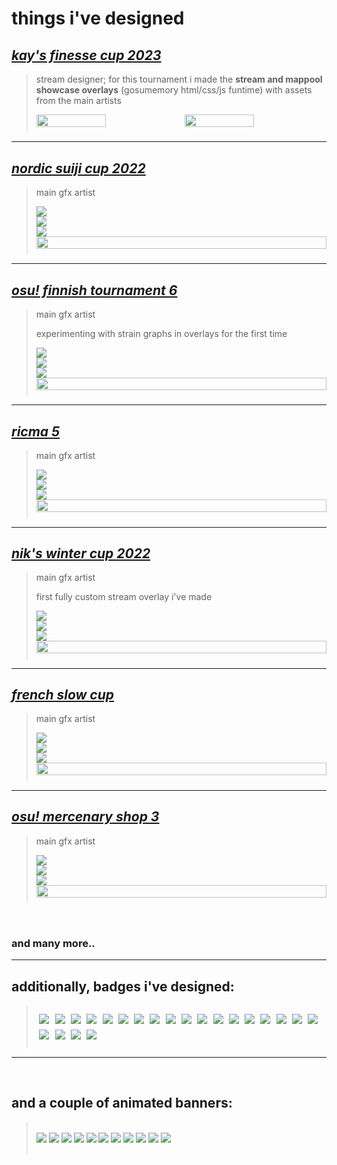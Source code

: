 # things i've designed

## [*kay's finesse cup 2023*](https://osu.ppy.sh/community/forums/topics/1719000)

> stream designer; for this tournament i made the **stream and mappool showcase overlays** (gosumemory html/css/js funtime) with assets from the main artists
>
><div style="display: flex; padding-bottom: 2%;"><img style="width: 49%; margin-right: 2%;" src="https://shdewz.s-ul.eu/ZI7KvWwW.jpg"><img style="width: 49%" src="https://shdewz.s-ul.eu/YYfHGXY6.jpg"></div>

---

## [*nordic suiji cup 2022*](https://osu.ppy.sh/community/forums/topics/1664879)

> main gfx artist
><div style="display: flex; padding-bottom: 2%; flex-wrap: wrap;"><div style="width: 49%; margin-right: 2%; display: flex; flex-direction: column; justify-content: space-between; float: left;"><img src="https://cdn.discordapp.com/attachments/684755267564339210/1030430118201528370/main.png"><img src="https://cdn.discordapp.com/attachments/684755267564339210/1030446914866516069/header-info.png"><img src="https://cdn.discordapp.com/attachments/684755267564339210/1030446916271624212/header-schedule.png"></div><img style="width: 100%" src="https://shdewz.s-ul.eu/UWnirslC.jpg"></div>

---

## [*osu! finnish tournament 6*](https://osu.ppy.sh/community/forums/topics/1618530)

> main gfx artist
> 
> experimenting with strain graphs in overlays for the first time
><div style="display: flex; padding-bottom: 2%; flex-wrap: wrap;"><div style="width: 49%; margin-right: 2%; display: flex; flex-direction: column; justify-content: space-between;"><img src="https://cdn.discordapp.com/attachments/638414140393652224/1084087887827578930/main.png"><img src="https://cdn.discordapp.com/attachments/638414140393652224/1084087887584301156/sub_info.png"><img src="https://cdn.discordapp.com/attachments/638414140393652224/1084087888104411236/schedule.png"></div><img style="width: 100%" src="https://cdn.discordapp.com/attachments/638414140393652224/1084088141708795924/oft6.png"></div>

---

## [*ricma 5*](https://osu.ppy.sh/community/forums/topics/1564612)

> main gfx artist
><div style="display: flex; padding-bottom: 2%; flex-wrap: wrap;"><div style="width: 47%; margin-right: 2%; display: flex; flex-direction: column; justify-content: space-between;"><img src="https://cdn.discordapp.com/attachments/619556732699672586/967747911289020456/main2.png"><img src="https://cdn.discordapp.com/attachments/619556732699672586/963711791169409035/subheader-information.png"><img src="https://cdn.discordapp.com/attachments/619556732699672586/963711791618207744/subheader-schedule.png"></div><img style="width: 100%" src="https://cdn.discordapp.com/attachments/619556732699672586/977296759334248548/stream.png"></div>

---

## [*nik's winter cup 2022*](https://osu.ppy.sh/community/forums/topics/1473140)

> main gfx artist
> 
> first fully custom stream overlay i've made
><div style="display: flex; padding-bottom: 2%; flex-wrap: wrap;"><div style="width: 44%; margin-right: 2%; display: flex; flex-direction: column; justify-content: space-between;"><img src="https://cdn.discordapp.com/attachments/684755267564339210/914208727173832714/prototype2-7-cc.png"><img src="https://cdn.discordapp.com/attachments/684755267564339210/914208481572171777/header-cc-info.png"><img src="https://cdn.discordapp.com/attachments/684755267564339210/914208482276810762/header-cc-schedule.png"></div><img style="width: 100%" src="https://shdewz.s-ul.eu/t62L1iv7.jpg"></div>

---

## [*french slow cup*](https://osu.ppy.sh/community/forums/topics/1444186)

> main gfx artist
><div style="display: flex; padding-bottom: 2%; flex-wrap: wrap;"><div style="width: 44%; margin-right: 2%; display: flex; flex-direction: column; justify-content: space-between;"><img src="https://cdn.discordapp.com/attachments/681793282874933258/896806230792732742/banner_2.png"><img src="https://cdn.discordapp.com/attachments/638414140393652224/1084090435095515207/header-info.png"><img src="https://cdn.discordapp.com/attachments/638414140393652224/1084090434835451914/header-schedule.png"></div><img style="width: 100%" src="https://shdewz.s-ul.eu/ZbvByAXP.jpg"></div>

---

## [*osu! mercenary shop 3*](https://osu.ppy.sh/community/forums/topics/1341640)

> main gfx artist
><div style="display: flex; padding-bottom: 2%; flex-wrap: wrap;"><div style="width: 49%; margin-right: 2%; display: flex; flex-direction: column; justify-content: space-between;"><img src="https://cdn.discordapp.com/attachments/716949454414020634/850734511791931402/banner3-1.png"><img src="https://cdn.discordapp.com/attachments/638414140393652224/1084092669434806402/header-information.png"><img src="https://cdn.discordapp.com/attachments/638414140393652224/1084092669757755512/header-schedule.png"></div><img style="width: 100%" src="https://shdewz.s-ul.eu/JyPWjd4D.jpg"></div>
<br>

### and many more..

---

## additionally, badges i've designed:

><div style="width: 100%; padding: 2% 0; display: flex; flex-wrap: wrap;"><a style="margin: 1%;" href="https://osu.ppy.sh/community/forums/topics/1651332"><img src="https://assets.ppy.sh/profile-badges/tbd-2022@2x.png"></a><a style="margin: 1%;" href="https://osu.ppy.sh/community/forums/topics/1664879"><img src="https://assets.ppy.sh/profile-badges/nsc-2022@2x.png"></a><a style="margin: 1%;" href="https://osu.ppy.sh/community/forums/topics/1604003"><img src="https://assets.ppy.sh/profile-badges/kackner-2022@2x.png"></a><a style="margin: 1%;" href="https://osu.ppy.sh/community/forums/topics/1618530"><img src="https://assets.ppy.sh/profile-badges/ofint-2022@2x.png"></a><a style="margin: 1%;" href="https://osu.ppy.sh/community/forums/topics/1587114"><img src="https://assets.ppy.sh/profile-badges/dachc-2022@2x.png"></a><a style="margin: 1%;" href="https://osu.ppy.sh/community/forums/topics/1571629"><img src="https://assets.ppy.sh/profile-badges/aess2-2022@2x.png"></a><a style="margin: 1%;" href="https://osu.ppy.sh/community/forums/topics/1569884"><img src="https://assets.ppy.sh/profile-badges/fst-2022@2x.png"></a><a style="margin: 1%;" href="https://osu.ppy.sh/community/forums/topics/1564612"><img src="https://assets.ppy.sh/profile-badges/ricma5-2022@2x.png"></a><a style="margin: 1%;" href="https://osu.ppy.sh/community/forums/topics/1523028"><img src="https://assets.ppy.sh/profile-badges/bsf-2022@2x.png"></a><a style="margin: 1%;" href="https://osu.ppy.sh/community/forums/topics/1482675"><img src="https://assets.ppy.sh/profile-badges/omf-t1-2022@2x.png"></a><a style="margin: 1%;" href="https://osu.ppy.sh/community/forums/topics/1482675"><img src="https://assets.ppy.sh/profile-badges/omf-t2-2022@2x.png"></a><a style="margin: 1%;" href="https://osu.ppy.sh/community/forums/topics/1473140"><img src="https://assets.ppy.sh/profile-badges/nwc-2022@2x.png"></a><a style="margin: 1%;" href="https://osu.ppy.sh/community/forums/topics/1468121"><img src="https://assets.ppy.sh/profile-badges/tbec-2022@2x.png"></a><a style="margin: 1%;" href="https://osu.ppy.sh/community/forums/topics/1444186"><img src="https://assets.ppy.sh/profile-badges/fscs-2022@2x.png"></a><a style="margin: 1%;" href="https://osu.ppy.sh/community/forums/topics/1341640"><img src="https://assets.ppy.sh/profile-badges/oms3-t1-2021@2x.png"></a><a style="margin: 1%;" href="https://osu.ppy.sh/community/forums/topics/1341640"><img src="https://assets.ppy.sh/profile-badges/oms3-t2-2021@2x.png"></a><a style="margin: 1%;" href="https://osu.ppy.sh/community/forums/topics/1386403"><img src="https://assets.ppy.sh/profile-badges/sat2-2021@2x.png"></a><a style="margin: 1%;" href="https://osu.ppy.sh/community/forums/topics/1286344"><img src="https://assets.ppy.sh/profile-badges/oet2-2021@2x.png"></a><a style="margin: 1%;" href="https://osu.ppy.sh/community/forums/topics/1313956"><img src="https://assets.ppy.sh/profile-badges/fdc2-2021@2x.png"></a><a style="margin: 1%;" href="https://osu.ppy.sh/community/forums/topics/1215072"><img src="https://assets.ppy.sh/profile-badges/oit-2021@2x.png"></a><a style="margin: 1%;" href="https://osu.ppy.sh/community/forums/topics/1234473"><img src="https://assets.ppy.sh/profile-badges/aki2-2021@2x.png"></a><a style="margin: 1%;" href="https://osu.ppy.sh/community/forums/topics/1055662"><img src="https://assets.ppy.sh/profile-badges/hrcw-2020@2x.png"></a></div>
---
<br>

## and a couple of animated banners:

><br><img src="https://cdn.discordapp.com/attachments/638414140393652224/1017037681638785135/fdc_banner_1.gif">
><img src="https://cdn.discordapp.com/attachments/638414140393652224/1040643461004656701/banner1.gif">
><img src="https://cdn.discordapp.com/attachments/265497141013643276/880929972297023517/oms-t1-1.gif">
><img src="https://cdn.discordapp.com/attachments/638414140393652224/1084102860846931978/dach_banner_1.gif">
><img src="https://cdn.discordapp.com/attachments/638414140393652224/1084102946742079618/nsc_banner_1.gif">
><img src="https://cdn.discordapp.com/attachments/638414140393652224/1084103105748152400/banner-1.gif">
><img src="https://cdn.discordapp.com/attachments/638414140393652224/1084103248396439674/3wc2022_banner_1st.gif">
><img src="https://shdewz.s-ul.eu/1W3mAa2I.gif">
><img src="https://cdn.discordapp.com/attachments/638414140393652224/1084103926699262022/oet-banner-1.gif">
><img src="https://cdn.discordapp.com/attachments/638414140393652224/1084103611967082528/est-banner-1.gif">
><img src="https://cdn.discordapp.com/attachments/638414140393652224/1084103997364916265/first.gif">
><br>
><br>
